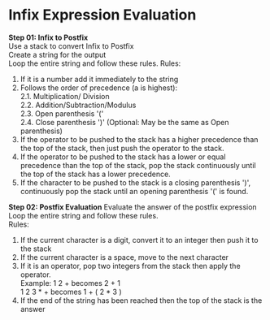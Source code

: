 # Infix Expression Evaluation

**Step 01: Infix to Postfix**  
Use a stack to convert Infix to Postfix  
Create a string for the output  
Loop the entire string and follow these rules.
Rules:  
  1. If it is a number add it immediately to the string
  2. Follows the order of precedence (a is highest):  
    2.1. Multiplication/ Division  
    2.2. Addition/Subtraction/Modulus  
    2.3. Open parenthesis '('  
    2.4. Close parenthesis ')' (Optional: May be the same as Open parenthesis)  
  3. If the operator to be pushed to the stack has a higher precedence than the top of the stack, then just push the operator to the stack.  
  4. If the operator to be pushed to the stack has a lower or equal precedence than the top of the stack, pop the stack continuously until the top of the stack has a lower precedence.
  5. If the character to be pushed to the stack is a closing parenthesis ')', continuously pop the stack until an opening parenthesis '(' is found.  
 
**Step 02: Postfix Evaluation**
Evaluate the answer of the postfix expression   
Loop the entire string and follow these rules.  
Rules:
  1. If the current character is a digit, convert it to an integer then push it to the stack
  2. If the current character is a space, move to the next character
  3. If it is an operator, pop two integers from the stack then apply the operator.  
    Example: 1 2 + becomes 2 + 1  
    1 2 3 * + becomes 1 + ( 2 * 3 )
  4. If the end of the string has been reached then the top of the stack is the answer
